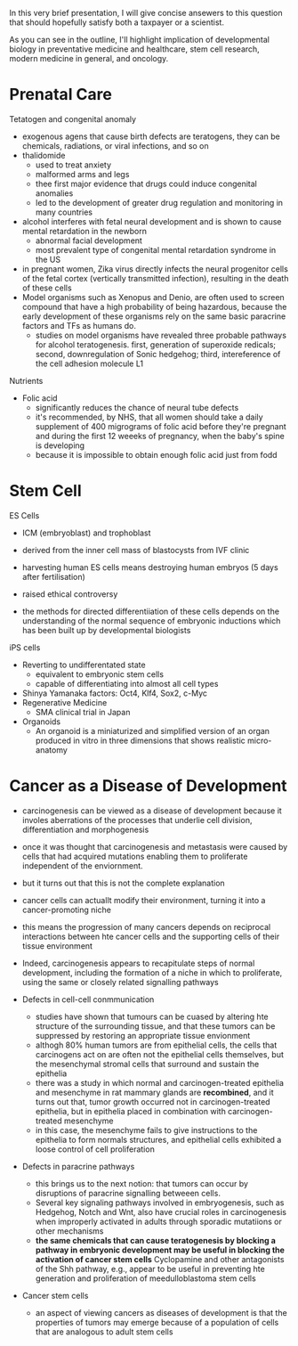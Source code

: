 In this very brief presentation, I will give concise ansewers to this question that should hopefully satisfy both a taxpayer or a scientist. 

As you can see in the outline, I'll highlight implication of developmental biology in preventative medicine and healthcare, stem cell research, modern medicine in general, and oncology. 

# Prenatal Care

Tetatogen and congenital anomaly

- exogenous agens that cause birth defects are teratogens, they can be chemicals, radiations, or viral infections, and so on
- thalidomide
  - used to treat anxiety
  - malformed arms and legs
  - thee first major evidence that drugs could induce congenital anomalies
  - led to the development of greater drug regulation and monitoring in many countries
- alcohol interferes with fetal neural development and is shown to cause mental retardation in the newborn
  - abnormal facial development
  - most prevalent type of congenital mental retardation syndrome in the US
- in pregnant women, Zika virus directly infects the neural progenitor cells of the fetal cortex (vertically transmitted infection), resulting in the death of these cells
- Model organisms such as Xenopus and Denio, are often used to screen compound that have a high probability of being hazardous, because the early development of these organisms rely on the same basic paracrine factors and TFs as humans do. 
  - studies on model organisms have revealed three probable pathways for alcohol teratogenesis. first, generation of superoxide redicals; second, downregulation of Sonic hedgehog; third, intereference of the cell adhesion molecule L1

Nutrients

- Folic acid 
  - significantly reduces the chance of neural tube defects
  - it's recommended, by NHS, that all women should take a daily supplement of 400 migrograms of folic acid before they're pregnant and during the first 12 weeeks of pregnancy, when the baby's spine is developing
  - because it is impossible to obtain enough folic acid just from fodd

# Stem Cell

ES Cells

- ICM (embryoblast) and trophoblast
- derived from the inner cell mass of blastocysts from IVF clinic
- harvesting human ES cells means destroying human embryos (5 days after fertilisation)
- raised ethical controversy

- the methods for directed differentiiation of these cells depends on the understanding of the normal sequence of embryonic inductions which has been built up by developmental biologists

iPS cells

- Reverting to undifferentated state
  - equivalent to embryonic stem cells 
  - capable of differentiating into almost all cell types
- Shinya Yamanaka factors: Oct4, Klf4, Sox2, c-Myc
- Regenerative Medicine
  - SMA clinical trial in Japan
- Organoids
  - An organoid is a miniaturized and simplified version of an organ produced in vitro in three dimensions that shows realistic micro-anatomy

# Cancer as a Disease of Development

- carcinogenesis can be viewed as a disease of development because it involes aberrations of the processes that underlie cell division, differentiation and morphogenesis
- once it was thought that carcinogenesis and metastasis were caused by cells that had acquired mutations enabling them to proliferate independent of the enviornment.
- but it turns out that this is not the complete explanation
- cancer cells can actuallt modify their environment, turning it into a cancer-promoting niche
- this means the progression of many cancers depends on reciprocal interactions between hte cancer cells and the supporting cells of their tissue environment
- Indeed, carcinogenesis appears to recapitulate steps of normal development, including the formation of a niche in which to proliferate, using the same or closely related signalling pathways


- Defects in cell-cell conmmunication
  - studies have shown that tumours can be cuased by altering hte structure of the surrounding tissue, and that these tumors can be suppressed by restoring an appropriate tissue envionment
  - althogh 80% human tumors are from epithelial cells, the cells that carcinogens act on are often not the epithelial cells themselves, but the mesenchymal stromal cells that surround and sustain the epithelia
  - there was a study in which normal and carcinogen-treated epithelia and mesenchyme in rat mammary glands are **recombined**, and it turns out that, tumor growth occurred not in carcinogen-treated epithelia, but in epithelia placed in combination with carcinogen-treated mesenchyme
  - in this case, the mesenchyme fails to give instructions to the epithelia to form normals structures, and epithelial cells exhibited a loose control of cell proliferation
- Defects in paracrine pathways
  - this brings us to the next notion: that tumors can occur by disruptions of paracrine signalling betweeen cells. 
  - Several key signaling pathways involved in embryogenesis, such as Hedgehog, Notch and Wnt, also have crucial roles in carcinogenesis when improperly activated in adults through sporadic mutatiions or other mechanisms
  - **the same chemicals that can cause teratogenesis by blocking a pathway in embryonic development may be useful in blocking the activation of cancer stem cells** Cyclopamine and other antagonists of the Shh pathway, e.g., appear to be useful in preventing hte generation and proliferation of meedulloblastoma stem cells
- Cancer stem cells
  - an aspect of viewing cancers as diseases of development is that the properties of tumors may emerge because of a population of cells that are analogous to adult stem cells
